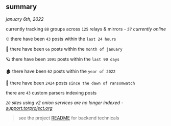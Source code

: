 
## summary
_january 6th, 2022_

currently tracking `88` groups across `125` relays & mirrors - _`57` currently online_

⏲ there have been `43` posts within the `last 24 hours`

🦈 there have been `66` posts within the `month of january`

🪐 there have been `1091` posts within the `last 90 days`

🏚 there have been `62` posts within the `year of 2022`

🦕 there have been `2424` posts `since the dawn of ransomwatch`

there are `43` custom parsers indexing posts

_`20` sites using v2 onion services are no longer indexed - [support.torproject.org](https://support.torproject.org/onionservices/v2-deprecation/)_

> see the project [README](https://github.com/thetanz/ransomwatch#ransomwatch--) for backend technicals
